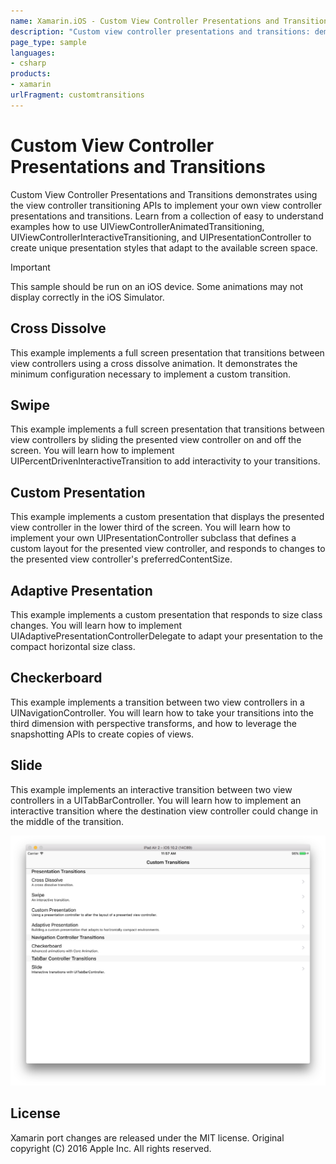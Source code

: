 ```yaml
---
name: Xamarin.iOS - Custom View Controller Presentations and Transitions
description: "Custom view controller presentations and transitions: demonstrates using the view controller transitioning APIs"
page_type: sample
languages:
- csharp
products:
- xamarin
urlFragment: customtransitions
---
```

# Custom View Controller Presentations and Transitions

Custom View Controller Presentations and Transitions demonstrates using the view controller transitioning APIs to implement your own view controller presentations and transitions.  Learn from a collection of easy to understand examples how to use UIViewControllerAnimatedTransitioning, UIViewControllerInteractiveTransitioning, and UIPresentationController to create unique presentation styles that adapt to the available screen space.

> [!IMPORTANT]
> This sample should be run on an iOS device. Some animations may not display correctly in the iOS Simulator.

## Cross Dissolve

This example implements a full screen presentation that transitions between view controllers using a cross dissolve animation.  It demonstrates the minimum configuration necessary to implement a custom transition.

## Swipe

This example implements a full screen presentation that transitions between view controllers by sliding the presented view controller on and off the screen.  You will learn how to implement UIPercentDrivenInteractiveTransition to add interactivity to your transitions.

## Custom Presentation

This example implements a custom presentation that displays the presented view controller in the lower third of the screen.  You will learn how to implement your own UIPresentationController subclass that defines a custom layout for the presented view controller, and responds to changes to the presented view controller's preferredContentSize.

## Adaptive Presentation

This example implements a custom presentation that responds to size class changes.  You will learn how to implement UIAdaptivePresentationControllerDelegate to adapt your presentation to the compact horizontal size class.

## Checkerboard

This example implements a transition between two view controllers in a UINavigationController.  You will learn how to take your transitions into the third dimension with perspective transforms, and how to leverage the snapshotting APIs to create copies of views.

## Slide

This example implements an interactive transition between two view controllers in a UITabBarController.  You will learn how to implement an interactive transition where the destination view controller could change in the middle of the transition.

![Custom View Controller Presentations and Transitions application screenshot](Screenshots/Screenshow_01.png "Custom View Controller Presentations and Transitions application screenshot")

## License

Xamarin port changes are released under the MIT license.
Original copyright (C) 2016 Apple Inc. All rights reserved.
